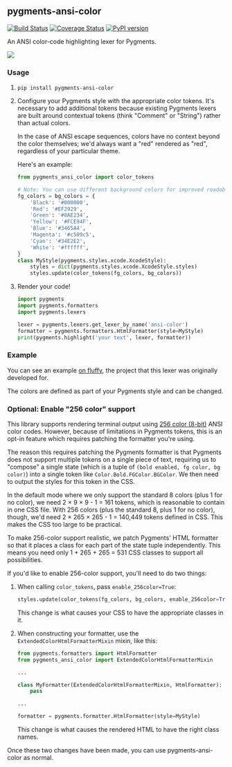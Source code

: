 pygments-ansi-color
--------

[![Build Status](https://travis-ci.org/chriskuehl/pygments-ansi-color.svg?branch=master)](https://travis-ci.org/chriskuehl/pygments-ansi-color)
[![Coverage Status](https://coveralls.io/repos/github/chriskuehl/pygments-ansi-color/badge.svg?branch=master)](https://coveralls.io/github/chriskuehl/pygments-ansi-color?branch=master)
[![PyPI version](https://badge.fury.io/py/pygments-ansi-color.svg)](https://pypi.python.org/pypi/pygments-ansi-color)

An ANSI color-code highlighting lexer for Pygments.

![](https://i.fluffy.cc/nHPkL3gfBtj5Kt4H3RR51T9TJLh6rtv2.png)


### Usage

1. `pip install pygments-ansi-color`

2. Configure your Pygments style with the appropriate color tokens. It's
   necessary to add additional tokens because existing Pygments lexers are
   built around contextual tokens (think "Comment" or "String") rather than
   actual colors.

   In the case of ANSI escape sequences, colors have no context beyond the
   color themselves; we'd always want a "red" rendered as "red", regardless of
   your particular theme.

   Here's an example:

   ```python
   from pygments_ansi_color import color_tokens

   # Note: You can use different background colors for improved readability.
   fg_colors = bg_colors = {
       'Black': '#000000',
       'Red': '#EF2929',
       'Green': '#8AE234',
       'Yellow': '#FCE94F',
       'Blue': '#3465A4',
       'Magenta': '#c509c5',
       'Cyan': '#34E2E2',
       'White': '#ffffff',
   }
   class MyStyle(pygments.styles.xcode.XcodeStyle):
       styles = dict(pygments.styles.xcode.XcodeStyle.styles)
       styles.update(color_tokens(fg_colors, bg_colors))
   ```

3. Render your code!

   ```python
   import pygments
   import pygments.formatters
   import pygments.lexers

   lexer = pygments.lexers.get_lexer_by_name('ansi-color')
   formatter = pygments.formatters.HtmlFormatter(style=MyStyle)
   print(pygments.highlight('your text', lexer, formatter))
   ```


### Example

You can see an example [on fluffy][fluffy-example], the project that this lexer
was originally developed for.

The colors are defined as part of your Pygments style and can be changed.


### Optional: Enable "256 color" support

This library supports rendering terminal output using [256 color
(8-bit)][256-color] ANSI color codes. However, because of limitations in
Pygments tokens, this is an opt-in feature which requires patching the
formatter you're using.

The reason this requires patching the Pygments formatter is that Pygments does
not support multiple tokens on a single piece of text, requiring us to
"compose" a single state (which is a tuple of `(bold enabled, fg color, bg
color)`) into a single token like `Color.Bold.FGColor.BGColor`. We then need to
output the styles for this token in the CSS.

In the default mode where we only support the standard 8 colors (plus 1 for no
color), we need 2 × 9 × 9 - 1 = 161 tokens, which is reasonable to contain in
one CSS file. With 256 colors (plus the standard 8, plus 1 for no color),
though, we'd need 2 × 265 × 265 - 1 = 140,449 tokens defined in CSS. This makes
the CSS too large to be practical.

To make 256-color support realistic, we patch Pygments' HTML formatter so that
it places a class for each part of the state tuple independently. This means
you need only 1 + 265 + 265 = 531 CSS classes to support all possibilities.

If you'd like to enable 256-color support, you'll need to do two things:

1. When calling `color_tokens`, pass `enable_256color=True`:

   ```python
   styles.update(color_tokens(fg_colors, bg_colors, enable_256color=True))
   ```

   This change is what causes your CSS to have the appropriate classes in it.

2. When constructing your formatter, use the `ExtendedColorHtmlFormatterMixin`
   mixin, like this:

   ```python
   from pygments.formatters import HtmlFormatter
   from pygments_ansi_color import ExtendedColorHtmlFormatterMixin

   ...

   class MyFormatter(ExtendedColorHtmlFormatterMixin, HtmlFormatter):
       pass

   ...

   formatter = pygments.formatter.HtmlFormatter(style=MyStyle)
   ```

   This change is what causes the rendered HTML to have the right class names.

Once these two changes have been made, you can use pygments-ansi-color as normal.


[fluffy-example]: https://i.fluffy.cc/3Gq7Fg86mv3dX30Qx9LHMWcKMqsQLCtd.html
[256-color]: https://en.wikipedia.org/wiki/ANSI_escape_code#8-bit
